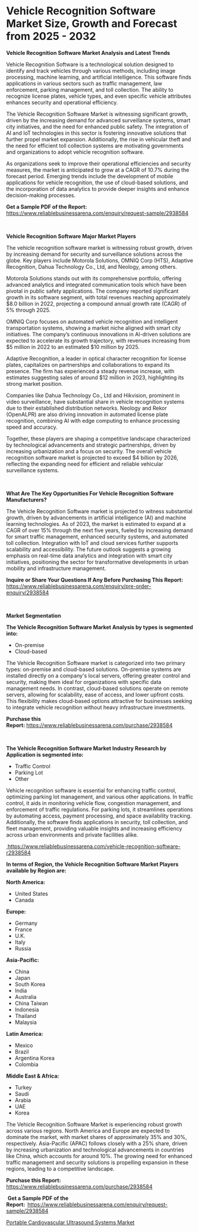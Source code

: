 <p><h1>Vehicle Recognition Software Market Size, Growth and Forecast from 2025 - 2032</h1></p><p><strong>Vehicle Recognition Software Market Analysis and Latest Trends</strong></p>
<p><p>Vehicle Recognition Software is a technological solution designed to identify and track vehicles through various methods, including image processing, machine learning, and artificial intelligence. This software finds applications in various sectors such as traffic management, law enforcement, parking management, and toll collection. The ability to recognize license plates, vehicle types, and even specific vehicle attributes enhances security and operational efficiency.</p><p>The Vehicle Recognition Software Market is witnessing significant growth, driven by the increasing demand for advanced surveillance systems, smart city initiatives, and the need for enhanced public safety. The integration of AI and IoT technologies in this sector is fostering innovative solutions that further propel market expansion. Additionally, the rise in vehicular theft and the need for efficient toll collection systems are motivating governments and organizations to adopt vehicle recognition software.</p><p>As organizations seek to improve their operational efficiencies and security measures, the market is anticipated to grow at a CAGR of 10.7% during the forecast period. Emerging trends include the development of mobile applications for vehicle recognition, the use of cloud-based solutions, and the incorporation of data analytics to provide deeper insights and enhance decision-making processes.</p></p>
<p><strong>Get a Sample PDF of the Report:&nbsp;</strong> <a href="https://www.reliablebusinessarena.com/enquiry/request-sample/2938584?utm_campaign=3200&utm_medium=2&utm_source=Github&utm_content=ia&utm_term=15032025&utm_id=vehicle-recognition-software">https://www.reliablebusinessarena.com/enquiry/request-sample/2938584</a></p>
<p>&nbsp;</p>
<p><strong>Vehicle Recognition Software Major Market Players</strong></p>
<p><p>The vehicle recognition software market is witnessing robust growth, driven by increasing demand for security and surveillance solutions across the globe. Key players include Motorola Solutions, OMNIQ Corp (HTS), Adaptive Recognition, Dahua Technology Co., Ltd, and Neology, among others.</p><p>Motorola Solutions stands out with its comprehensive portfolio, offering advanced analytics and integrated communication tools which have been pivotal in public safety applications. The company reported significant growth in its software segment, with total revenues reaching approximately $8.0 billion in 2022, projecting a compound annual growth rate (CAGR) of 5% through 2025.</p><p>OMNIQ Corp focuses on automated vehicle recognition and intelligent transportation systems, showing a market niche aligned with smart city initiatives. The company’s continuous innovations in AI-driven solutions are expected to accelerate its growth trajectory, with revenues increasing from $5 million in 2022 to an estimated $10 million by 2025.</p><p>Adaptive Recognition, a leader in optical character recognition for license plates, capitalizes on partnerships and collaborations to expand its presence. The firm has experienced a steady revenue increase, with estimates suggesting sales of around $12 million in 2023, highlighting its strong market position.</p><p>Companies like Dahua Technology Co., Ltd and Hikvision, prominent in video surveillance, have substantial share in vehicle recognition systems due to their established distribution networks. Neology and Rekor (OpenALPR) are also driving innovation in automated license plate recognition, combining AI with edge computing to enhance processing speed and accuracy.</p><p>Together, these players are shaping a competitive landscape characterized by technological advancements and strategic partnerships, driven by increasing urbanization and a focus on security. The overall vehicle recognition software market is projected to exceed $4 billion by 2026, reflecting the expanding need for efficient and reliable vehicular surveillance systems.</p></p>
<p>&nbsp;</p>
<p><strong>What Are The Key Opportunities For Vehicle Recognition Software Manufacturers?</strong></p>
<p><p>The Vehicle Recognition Software market is projected to witness substantial growth, driven by advancements in artificial intelligence (AI) and machine learning technologies. As of 2023, the market is estimated to expand at a CAGR of over 15% through the next five years, fueled by increasing demand for smart traffic management, enhanced security systems, and automated toll collection. Integration with IoT and cloud services further supports scalability and accessibility. The future outlook suggests a growing emphasis on real-time data analytics and integration with smart city initiatives, positioning the sector for transformative developments in urban mobility and infrastructure management.</p></p>
<p><strong>Inquire or Share Your Questions If Any Before Purchasing This Report:</strong> <a href="https://www.reliablebusinessarena.com/enquiry/pre-order-enquiry/2938584?utm_campaign=3200&utm_medium=2&utm_source=Github&utm_content=ia&utm_term=15032025&utm_id=vehicle-recognition-software">https://www.reliablebusinessarena.com/enquiry/pre-order-enquiry/2938584</a></p>
<p>&nbsp;</p>
<p><strong>Market Segmentation</strong></p>
<p><strong>The Vehicle Recognition Software Market Analysis by types is segmented into:</strong></p>
<p><ul><li>On-premise</li><li>Cloud-based</li></ul></p>
<p><p>The Vehicle Recognition Software market is categorized into two primary types: on-premise and cloud-based solutions. On-premise systems are installed directly on a company's local servers, offering greater control and security, making them ideal for organizations with specific data management needs. In contrast, cloud-based solutions operate on remote servers, allowing for scalability, ease of access, and lower upfront costs. This flexibility makes cloud-based options attractive for businesses seeking to integrate vehicle recognition without heavy infrastructure investments.</p></p>
<p><strong>Purchase this Report:&nbsp;</strong><a href="https://www.reliablebusinessarena.com/purchase/2938584?utm_campaign=3200&utm_medium=2&utm_source=Github&utm_content=ia&utm_term=15032025&utm_id=vehicle-recognition-software">https://www.reliablebusinessarena.com/purchase/2938584</a></p>
<p>&nbsp;</p>
<p><strong>The Vehicle Recognition Software Market Industry Research by Application is segmented into:</strong></p>
<p><ul><li>Traffic Control</li><li>Parking Lot</li><li>Other</li></ul></p>
<p><p>Vehicle recognition software is essential for enhancing traffic control, optimizing parking lot management, and various other applications. In traffic control, it aids in monitoring vehicle flow, congestion management, and enforcement of traffic regulations. For parking lots, it streamlines operations by automating access, payment processing, and space availability tracking. Additionally, the software finds applications in security, toll collection, and fleet management, providing valuable insights and increasing efficiency across urban environments and private facilities alike.</p></p>
<p><a href="https://www.reliablebusinessarena.com/vehicle-recognition-software-r2938584?utm_campaign=3200&utm_medium=2&utm_source=Github&utm_content=ia&utm_term=15032025&utm_id=vehicle-recognition-software">&nbsp;https://www.reliablebusinessarena.com/vehicle-recognition-software-r2938584</a></p>
<p><strong>In terms of Region, the Vehicle Recognition Software Market Players available by Region are:</strong></p>
<p>
    <p> <strong> North America: </strong>
        <ul>
            <li>United States</li>
            <li>Canada</li>
        </ul>
        </p> 
    <p> <strong> Europe: </strong>
        <ul>
            <li>Germany</li>
            <li>France</li>
            <li>U.K.</li>
            <li>Italy</li>
            <li>Russia</li>
        </ul>
        </p> 
    <p> <strong> Asia-Pacific: </strong>
        <ul>
            <li>China</li>
            <li>Japan</li>
            <li>South Korea</li>
            <li>India</li>
            <li>Australia</li>
            <li>China Taiwan</li>
            <li>Indonesia</li>
            <li>Thailand</li>
            <li>Malaysia</li>
        </ul>
        </p> 
    <p> <strong> Latin America: </strong>
        <ul>
            <li>Mexico</li>
            <li>Brazil</li>
            <li>Argentina Korea</li>
            <li>Colombia</li>
        </ul>
        </p> 
    <p> <strong> Middle East & Africa: </strong>
        <ul>
            <li>Turkey</li>
            <li>Saudi</li>
            <li>Arabia</li>
            <li>UAE</li>
            <li>Korea</li>
        </ul>
    </p>
    </p>
<p><p>The Vehicle Recognition Software Market is experiencing robust growth across various regions. North America and Europe are expected to dominate the market, with market shares of approximately 35% and 30%, respectively. Asia-Pacific (APAC) follows closely with a 25% share, driven by increasing urbanization and technological advancements in countries like China, which accounts for around 10%. The growing need for enhanced traffic management and security solutions is propelling expansion in these regions, leading to a competitive landscape.</p></p>
<p><strong>Purchase this Report: </strong><a href="https://www.reliablebusinessarena.com/purchase/2938584?utm_campaign=3200&utm_medium=2&utm_source=Github&utm_content=ia&utm_term=15032025&utm_id=vehicle-recognition-software">https://www.reliablebusinessarena.com/purchase/2938584</a></p>
<p>&nbsp;<strong>Get a Sample PDF of the Report:&nbsp;&nbsp;</strong><a href="https://www.reliablebusinessarena.com/enquiry/request-sample/2938584?utm_campaign=3200&utm_medium=2&utm_source=Github&utm_content=ia&utm_term=15032025&utm_id=vehicle-recognition-software">https://www.reliablebusinessarena.com/enquiry/request-sample/2938584</a></p>
<p><strong></strong></p>
<p><p><a href="https://github.com/stickkinkel/Market-Research-Report-List-1/blob/main/portable-cardiovascular-ultrasound-systems-market.md?utm_campaign=3200&utm_medium=2&utm_source=Github&utm_content=ia&utm_term=15032025&utm_id=vehicle-recognition-software">Portable Cardiovascular Ultrasound Systems Market</a></p></p>